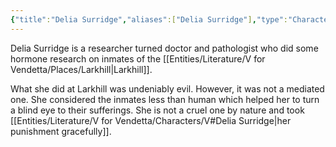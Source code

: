 ```yaml
---
{"title":"Delia Surridge","aliases":["Delia Surridge"],"type":"Character","tags":["VforVendetta"],"created":"2023-10-28T23:15:04+06:00","updated":"2023-10-28T23:21:42+06:00","dg-publish":true,"dg-note-icon":1,"permalink":"/entities/literature/v-for-vendetta/characters/delia-surridge/","dgPassFrontmatter":true,"noteIcon":1}
---
```


Delia Surridge is a researcher turned doctor and pathologist who did some hormone research on inmates of the [[Entities/Literature/V for Vendetta/Places/Larkhill\|Larkhill]].

What she did at Larkhill was undeniably evil. However, it was not a mediated one. She considered the inmates less than human which helped her to turn a blind eye to their sufferings. She is not a cruel one by nature and took [[Entities/Literature/V for Vendetta/Characters/V#Delia Surridge\|her punishment gracefully]].